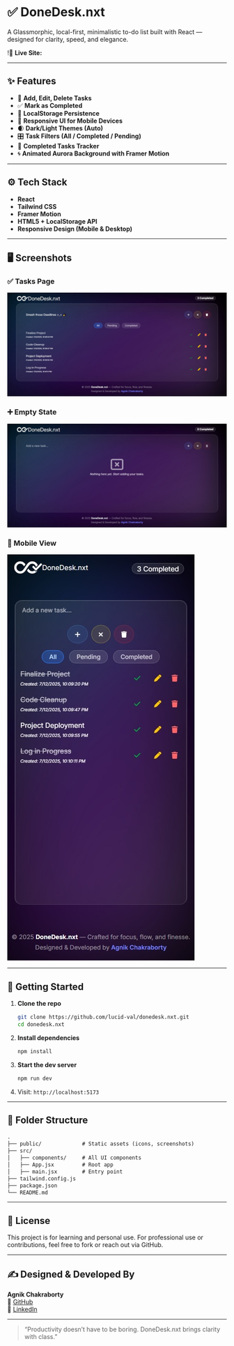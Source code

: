 
# ✅ DoneDesk.nxt

A Glassmorphic, local-first, minimalistic to-do list built with React — designed for clarity, speed, and elegance.

!🔗 **Live Site:**

---

## ✨ Features

- 📌 **Add, Edit, Delete Tasks**
- ✅ **Mark as Completed**
- 💾 **LocalStorage Persistence**
- 📱 **Responsive UI for Mobile Devices**
- 🌒 **Dark/Light Themes (Auto)**
- 🎛️ **Task Filters (All / Completed / Pending)**
- 🎯 **Completed Tasks Tracker**
- 🌀 **Animated Aurora Background with Framer Motion**

---

## ⚙️ Tech Stack

- **React**
- **Tailwind CSS**
- **Framer Motion**
- **HTML5 + LocalStorage API**
- **Responsive Design (Mobile & Desktop)**

---

## 🖥️ Screenshots

### ✅ Tasks Page
![Tasks View](./public/screenshots/tasks-page.png)

### ➕ Empty State
![Empty State](./public/screenshots/empty-state.png)

### 📱 Mobile View
![Mobile View](./public/screenshots/mobile-view.png)


---

## 🚀 Getting Started

1. **Clone the repo**
   ```bash
   git clone https://github.com/lucid-val/donedesk.nxt.git
   cd donedesk.nxt
   ```

2. **Install dependencies**
   ```bash
   npm install
   ```

3. **Start the dev server**
   ```bash
   npm run dev
   ```

4. Visit: `http://localhost:5173`

---

## 📁 Folder Structure

```
.
├── public/             # Static assets (icons, screenshots)
├── src/
│   ├── components/     # All UI components
│   ├── App.jsx         # Root app
│   ├── main.jsx        # Entry point
├── tailwind.config.js
├── package.json
└── README.md
```

---

## 📄 License

This project is for learning and personal use. For professional use or contributions, feel free to fork or reach out via GitHub.

---

## ✍️ Designed & Developed By

**Agnik Chakraborty**    
🐙 [GitHub](https://github.com/Lucid-val)  
💼 [LinkedIn](https://www.linkedin.com/in/agnik-chakraborty-515b552b4/)

---

> “Productivity doesn’t have to be boring. DoneDesk.nxt brings clarity with class.”
